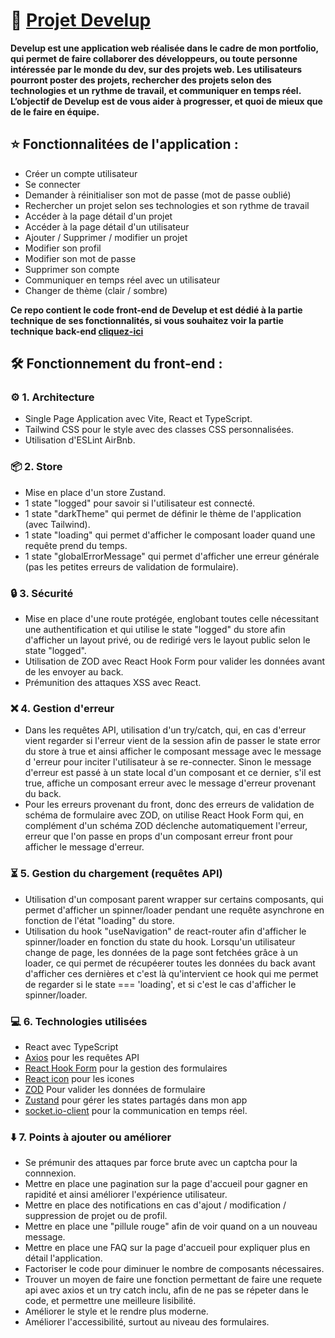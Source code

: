 # 🌟 [Projet Develup](https://develup.up.railway.app)

**Develup est une application web réalisée dans le cadre de mon portfolio, qui permet de faire collaborer des développeurs, ou toute personne intéressée par le monde du dev, sur des projets web. Les utilisateurs pourront poster des projets, rechercher des projets selon des technologies et un rythme de travail, et communiquer en temps réel. L’objectif de Develup est de vous aider à progresser, et quoi de mieux que de le faire en équipe.**

## ⭐ Fonctionnalitées de l'application :

- Créer un compte utilisateur
- Se connecter
- Demander à réinitialiser son mot de passe (mot de passe oublié)
- Rechercher un projet selon ses technologies et son rythme de travail
- Accéder à la page détail d'un projet
- Accéder à la page détail d'un utilisateur
- Ajouter / Supprimer / modifier un projet
- Modifier son profil
- Modifier son mot de passe
- Supprimer son compte
- Communiquer en temps réel avec un utilisateur
- Changer de thème (clair / sombre)

**Ce repo contient le code front-end de Develup et est dédié à la partie technique de ses fonctionnalités, si vous souhaitez voir la partie technique back-end [cliquez-ici](https://github.com/PeterLeSouchu/Develup-back)**

## 🛠️ Fonctionnement du front-end :

### ⚙️ 1. Architecture

- Single Page Application avec Vite, React et TypeScript.
- Tailwind CSS pour le style avec des classes CSS personnalisées.
- Utilisation d'ESLint AirBnb.

### 📦 2. Store

- Mise en place d'un store Zustand.
- 1 state "logged" pour savoir si l'utilisateur est connecté.
- 1 state "darkTheme" qui permet de définir le thème de l'application (avec Tailwind).
- 1 state "loading" qui permet d'afficher le composant loader quand une requête prend du temps.
- 1 state "globalErrorMessage" qui permet d'afficher une erreur générale (pas les petites erreurs de validation de formulaire).

### 🔒 3. Sécurité

- Mise en place d'une route protégée, englobant toutes celle nécessitant une authentification et qui utilise le state "logged" du store afin d'afficher un layout privé, ou de redirigé vers le layout public selon le state "logged".
- Utilisation de ZOD avec React Hook Form pour valider les données avant de les envoyer au back.
- Prémunition des attaques XSS avec React.

### ❌ 4. Gestion d'erreur

- Dans les requêtes API, utilisation d'un try/catch, qui, en cas d'erreur vient regarder si l'erreur vient de la session afin de passer le state error du store à true et ainsi afficher le composant message avec le message d 'erreur pour inciter l'utilisateur à se re-connecter. Sinon le message d'erreur est passé à un state local d'un composant et ce dernier, s'il est true, affiche un composant erreur avec le message d'erreur provenant du back.
- Pour les erreurs provenant du front, donc des erreurs de validation de schéma de formulaire avec ZOD, on utilise React Hook Form qui, en complément d'un schéma ZOD déclenche automatiquement l'erreur, erreur que l'on passe en props d'un composant erreur front pour afficher le message d'erreur.


### ⏳ 5. Gestion du chargement (requêtes API)
- Utilisation d'un composant parent wrapper sur certains composants, qui permet d'afficher un spinner/loader pendant une requête asynchrone en fonction de l'état "loading" du store.
- Utilisation du hook "useNavigation" de react-router afin d'afficher le spinner/loader en fonction du state du hook. Lorsqu'un utilisateur change de page, les données de la page sont fetchées grâce à un loader, ce qui permet de récupéerer toutes les données du back avant d'afficher ces dernières et c'est là qu'intervient ce hook qui me permet de regarder si le state === 'loading', et si c'est le cas d'afficher le spinner/loader. 

### 💻 6. Technologies utilisées

- React avec TypeScript
- [Axios](https://www.npmjs.com/package/axios) pour les requêtes API
- [React Hook Form](https://www.npmjs.com/package/react-hook-form) pour la gestion des formulaires
- [React icon](https://react-icons.github.io/react-icons/) pour les icones
- [ZOD](https://www.npmjs.com/package/zod) Pour valider les données de formulaire
- [Zustand](https://www.npmjs.com/package/zustand) pour gérer les states partagés dans mon app
- [socket.io-client](https://socket.io/docs/v4/client-initialization/) pour la communication en temps réel.

### ⬇️ 7. Points à ajouter ou améliorer

- Se prémunir des attaques par force brute avec un captcha pour la connnexion.
- Mettre en place une pagination sur la page d'accueil pour gagner en rapidité et ainsi améliorer l'expérience utilisateur.
- Mettre en place des notifications en cas d'ajout / modification / suppression de projet ou de profil.
-  Mettre en place une "pillule rouge" afin de voir quand on a un nouveau message.
- Mettre en place une FAQ sur la page d'accueil pour expliquer plus en détail l'application.
- Factoriser le code pour diminuer le nombre de composants nécessaires.
- Trouver un moyen de faire une fonction permettant de faire une requete api avec axios et un try catch inclu, afin de ne pas se répeter dans le code, et permettre une meilleure lisibilité.
- Améliorer le style et le rendre plus moderne.
-  Améliorer l'accessibilité, surtout au niveau des formulaires.
